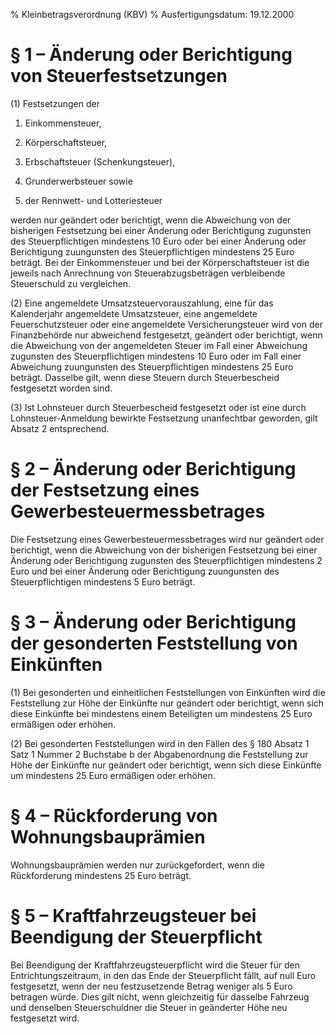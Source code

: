 % Kleinbetragsverordnung  (KBV)
% Ausfertigungsdatum: 19.12.2000
 
# § 1 – Änderung oder Berichtigung von Steuerfestsetzungen

(1) Festsetzungen der

1. Einkommensteuer,

2. Körperschaftsteuer,

3. Erbschaftsteuer (Schenkungsteuer),

4. Grunderwerbsteuer sowie

5. der Rennwett- und Lotteriesteuer

werden nur geändert oder berichtigt, wenn die Abweichung von der bisherigen Festsetzung bei einer Änderung oder Berichtigung zugunsten des Steuerpflichtigen mindestens 10 Euro oder bei einer Änderung oder Berichtigung zuungunsten des Steuerpflichtigen mindestens 25 Euro beträgt. Bei der Einkommensteuer und bei der Körperschaftsteuer ist die jeweils nach Anrechnung von Steuerabzugsbeträgen verbleibende Steuerschuld zu vergleichen.

(2) Eine angemeldete Umsatzsteuervorauszahlung, eine für das Kalenderjahr angemeldete Umsatzsteuer, eine angemeldete Feuerschutzsteuer oder eine angemeldete Versicherungsteuer wird von der Finanzbehörde nur abweichend festgesetzt, geändert oder berichtigt, wenn die Abweichung von der angemeldeten Steuer im Fall einer Abweichung zugunsten des Steuerpflichtigen mindestens 10 Euro oder im Fall einer Abweichung zuungunsten des Steuerpflichtigen mindestens 25 Euro beträgt. Dasselbe gilt, wenn diese Steuern durch Steuerbescheid festgesetzt worden sind.

(3) Ist Lohnsteuer durch Steuerbescheid festgesetzt oder ist eine durch Lohnsteuer-Anmeldung bewirkte Festsetzung unanfechtbar geworden, gilt Absatz 2 entsprechend.

# § 2 – Änderung oder Berichtigung der Festsetzung eines Gewerbesteuermessbetrages

Die Festsetzung eines Gewerbesteuermessbetrages wird nur geändert oder berichtigt, wenn die Abweichung von der bisherigen Festsetzung bei einer Änderung oder Berichtigung zugunsten des Steuerpflichtigen mindestens 2 Euro und bei einer Änderung oder Berichtigung zuungunsten des Steuerpflichtigen mindestens 5 Euro beträgt.

# § 3 – Änderung oder Berichtigung der gesonderten Feststellung von Einkünften

(1) Bei gesonderten und einheitlichen Feststellungen von Einkünften wird die Feststellung zur Höhe der Einkünfte nur geändert oder berichtigt, wenn sich diese Einkünfte bei mindestens einem Beteiligten um mindestens 25 Euro ermäßigen oder erhöhen.

(2) Bei gesonderten Feststellungen wird in den Fällen des § 180 Absatz 1 Satz 1 Nummer 2 Buchstabe b der Abgabenordnung die Feststellung zur Höhe der Einkünfte nur geändert oder berichtigt, wenn sich diese Einkünfte um mindestens 25 Euro ermäßigen oder erhöhen.

# § 4 – Rückforderung von Wohnungsbauprämien

Wohnungsbauprämien werden nur zurückgefordert, wenn die Rückforderung mindestens 25 Euro beträgt.

# § 5 – Kraftfahrzeugsteuer bei Beendigung der Steuerpflicht

Bei Beendigung der Kraftfahrzeugsteuerpflicht wird die Steuer für den Entrichtungszeitraum, in den das Ende der Steuerpflicht fällt, auf null Euro festgesetzt, wenn der neu festzusetzende Betrag weniger als 5 Euro betragen würde. Dies gilt nicht, wenn gleichzeitig für dasselbe Fahrzeug und denselben Steuerschuldner die Steuer in geänderter Höhe neu festgesetzt wird.
